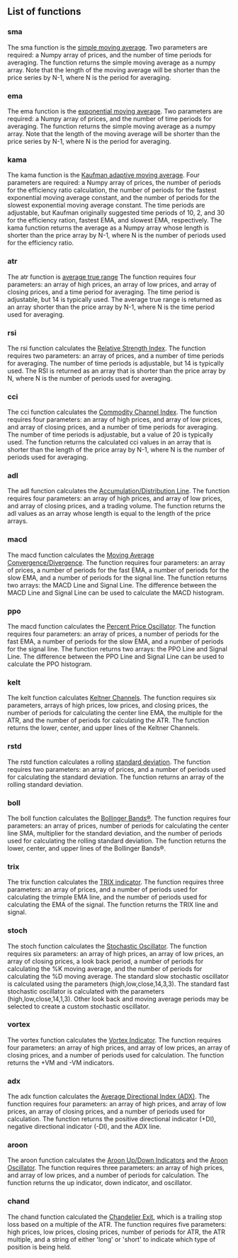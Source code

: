 
## List of functions

### sma

The sma function is the [simple moving average](http://stockcharts.com/school/doku.php?id=chart_school:technical_indicators:moving_averages).  Two parameters are required: a Numpy array of prices, and the number of time periods for averaging.  The function returns the simple moving average as a numpy array.  Note that the length of the moving average will be shorter than the price series by N-1, where N is the period for averaging.

### ema

The ema function is the [exponential moving average](http://stockcharts.com/school/doku.php?id=chart_school:technical_indicators:moving_averages).  Two parameters are required: a Numpy array of prices, and the number of time periods for averaging.  The function returns the simple moving average as a numpy array.  Note that the length of the moving average will be shorter than the price series by N-1, where N is the period for averaging.

### kama

The kama function is the [Kaufman adaptive moving average](http://stockcharts.com/school/doku.php?id=chart_school:technical_indicators:kaufman_s_adaptive_moving_average).  Four parameters are required: a Numpy array of prices, the number of periods for the efficiency ratio calculation, the number of periods for the fastest exponential moving average constant, and the number of periods for the slowest exponential moving average constant.  The time periods are adjustable, but Kaufman originally suggested time periods of 10, 2, and 30 for the efficiency ration, fastest EMA, and slowest EMA, respectively.  The kama function returns the average as a Numpy array whose length is shorter than the price array by N-1, where N is the number of periods used for the efficiency ratio.

### atr

The atr function is [average true range](http://stockcharts.com/school/doku.php?id=chart_school:technical_indicators:average_true_range_atr)  The function requires four parameters: an array of high prices, an array of low prices, and array of closing prices, and a time period for averaging.  The time period is adjustable, but 14 is typically used.  The average true range is returned as an array shorter than the price array by N-1, where N is the time period used for averaging.

### rsi

The rsi function calculates the [Relative Strength Index](http://stockcharts.com/school/doku.php?id=chart_school:technical_indicators:relative_strength_index_rsi).  The function requires two parameters: an array of prices, and a number of time periods for averaging.  The number of time periods is adjustable, but 14 is typically used.  The RSI is returned as an array that is shorter than the price array by N, where N is the number of periods used for averaging.

### cci

The cci function calculates the [Commodity Channel Index](http://stockcharts.com/school/doku.php?id=chart_school:technical_indicators:commodity_channel_index_cci).  The function requires four parameters: an array of high prices, and array of low prices, and array of closing prices, and a number of time periods for averaging.  The number of time periods is adjustable, but a value of 20 is typically used.  The function returns the calculated cci values in an array that is shorter than the length of the price array by N-1, where N is the number of periods used for averaging.

### adl

The adl function calculates the [Accumulation/Distribution Line](http://stockcharts.com/school/doku.php?id=chart_school:technical_indicators:accumulation_distribution_line).  The function requires four parameters: an array of high prices, and array of low prices, and array of closing prices, and a trading volume.  The function returns the adl values as an array whose length is equal to the length of the price arrays.

### macd

The macd function calculates the [Moving Average Convergence/Divergence](http://stockcharts.com/school/doku.php?id=chart_school:technical_indicators:moving_average_convergence_divergence_macd).  The function requires four parameters: an array of prices, a number of periods for the fast EMA, a number of periods for the slow EMA, and a number of periods for the signal line.  The function returns two arrays: the MACD Line and Signal Line.  The difference between the MACD Line and Signal Line can be used to calculate the MACD histogram.

### ppo

The macd function calculates the [Percent Price Oscillator](http://stockcharts.com/school/doku.php?id=chart_school:technical_indicators:price_oscillators_ppo).  The function requires four parameters: an array of prices, a number of periods for the fast EMA, a number of periods for the slow EMA, and a number of periods for the signal line.  The function returns two arrays: the PPO Line and Signal Line.  The difference between the PPO Line and Signal Line can be used to calculate the PPO histogram.

### kelt

The kelt function calculates [Keltner Channels](http://stockcharts.com/school/doku.php?id=chart_school:technical_indicators:keltner_channels).  The function requires six parameters, arrays of high prices, low prices, and closing prices, the number of periods for calculating the center line EMA, the multiple for the ATR, and the number of periods for calculating the ATR.  The function returns the lower, center, and upper lines of the Keltner Channels.

### rstd

The rstd function calculates a rolling [standard deviation](http://stockcharts.com/school/doku.php?id=chart_school:technical_indicators:standard_deviation_volatility).  The function requires two parameters: an array of prices, and a number of periods used for calculating the standard deviation.  The function returns an array of the rolling standard deviation.

### boll

The boll function calculates the [Bollinger Bands<html>&reg;</html>](http://stockcharts.com/school/doku.php?id=chart_school:technical_indicators:bollinger_bands).  The function requires four parameters: an array of prices, number of periods for calculating the center line SMA, multiplier for the standard deviation, and the number of periods used for calculating the rolling standard deviation.  The function returns the lower, center, and upper lines of the Bollinger Bands<html>&reg;</html>.

### trix

The trix function calculates the [TRIX indicator](http://stockcharts.com/school/doku.php?id=chart_school:technical_indicators:trix).  The function requires three parameters: an array of prices, and a number of periods used for calculating the trimple EMA line, and the number of periods used for calculating the EMA of the signal.  The function returns the TRIX line and signal.

### stoch

The stoch function calculates the [Stochastic Oscillator](http://stockcharts.com/school/doku.php?id=chart_school:technical_indicators:stochastic_oscillator_fast_slow_and_full).  The function requires six parameters: an array of high prices, an array of low prices, an array of closing prices, a look back period, a number of periods for calculating the %K moving average, and the number of periods for calculating the %D moving average.  The standard slow stochastic oscillator is calculated using the parameters (high,low,close,14,3,3).  The standard fast stochastic oscillator is calculated with the parameters (high,low,close,14,1,3).  Other look back and moving average periods may be selected to create a custom stochastic oscillator.

### vortex

The vortex function calculates the [Vortex Indicator](http://stockcharts.com/school/doku.php?id=chart_school:technical_indicators:vortex_indicator).  The function requires four parameters: an array of high prices, and array of low prices, an array of closing prices, and a number of periods used for calculation.  The function returns the +VM and -VM indicators. 

### adx

The adx function calculates the [Average Directional Index (ADX)](http://stockcharts.com/school/doku.php?id=chart_school:technical_indicators:average_directional_index_adx). The function requires four parameters: an array of high prices, and array of low prices, an array of closing prices, and a number of periods used for calculation.  The function returns the positive directional indicator (+DI), negative directional indicator (-DI), and the ADX line. 

### aroon

The aroon function calculates the [Aroon Up/Down Indicators](http://stockcharts.com/school/doku.php?id=chart_school:technical_indicators:aroon) and the [Aroon Oscillator](http://stockcharts.com/school/doku.php?id=chart_school:technical_indicators:aroon_oscillator).  The function requires three parameters: an array of high prices, and array of low prices, and a number of periods for calculation.  The function returns the up indicator, down indicator, and oscillator.

### chand

The chand function calculated the [Chandelier Exit](http://stockcharts.com/school/doku.php?id=chart_school:technical_indicators:chandelier_exit), which is a trailing stop loss based on a multiple of the ATR.  The function requires five parameters: high prices, low prices, closing prices, number of periods for ATR, the ATR multiple, and a string of either 'long' or 'short' to indicate which type of position is being held.

